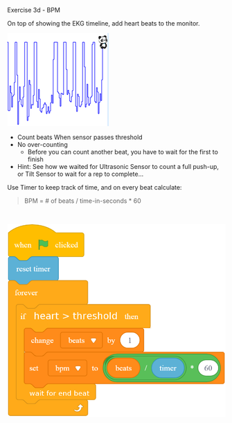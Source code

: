 Exercise 3d - BPM

On top of showing the EKG timeline, add heart beats to the monitor.

![](images/ekg.jpg)

- Count beats When sensor passes threshold
- No over-counting 
    - Before you can count another beat, you have to wait for the first to finish
- Hint: See how we waited for Ultrasonic Sensor to count a full push-up, or Tilt Sensor to wait for a rep to complete...

Use Timer to keep track of time, and on every beat calculate:

> BPM = # of beats / time-in-seconds * 60

<br>

![](images/bpmcode.jpg)
